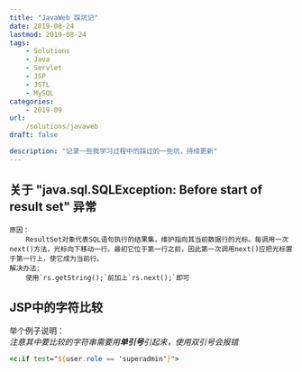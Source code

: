 ```yaml
---
title: "JavaWeb 踩坑记"
date: 2019-08-24
lastmod: 2019-08-24
tags: 
    - Solutions
    - Java
    - Servlet
    - JSP
    - JSTL
    - MySQL
categories: 
    - 2019-09
url: 
    /solutions/javaweb
draft: false

description: "记录一些我学习过程中的踩过的一些坑，持续更新"
---
```


## 关于 "java.sql.SQLException: Before start of result set" 异常

```
原因：  
    ResultSet对象代表SQL语句执行的结果集，维护指向其当前数据行的光标。每调用一次next()方法，光标向下移动一行。最初它位于第一行之前，因此第一次调用next()应把光标置于第一行上，使它成为当前行。
解决办法:       
    使用`rs.getString();`前加上`rs.next();`即可
```
## JSP中的字符比较
举个例子说明：          
*注意其中要比较的字符串需要用**单引号**引起来，使用双引号会报错*
```jsp
<c:if test="${user.role == 'superadmin'}">
```


